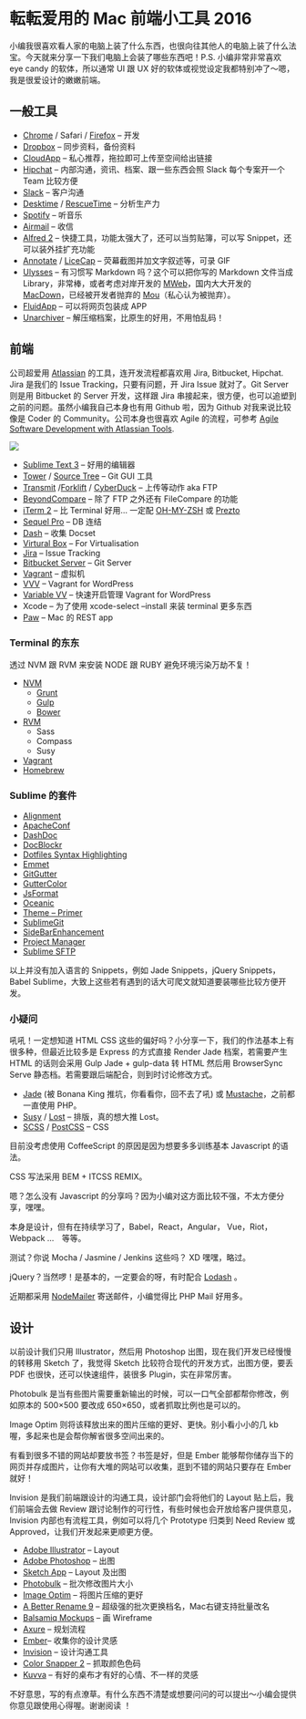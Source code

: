 転転爱用的 Mac 前端小工具 2016
==============================

小编我很喜欢看人家的电脑上装了什么东西，也很向往其他人的电脑上装了什么法宝。今天就来分享一下我们电脑上会装了哪些东西吧！P.S.
小编非常非常喜欢 eye candy 的软体，所以通常 UI 跟 UX
好的软体或视觉设定我都特别冲了～嗯，我是很爱设计的嫩嫩前端。

一般工具
--------

-   [Chrome](https://www.google.com/chrome/browser/desktop/)  / Safari /
    [Firefox](https://www.mozilla.org/en-US/firefox/new/) –
    开发
-   [Dropbox](https://www.dropbox.com/home) – 同步资料，备份资料
-   [CloudApp](https://www.getcloudapp.com/) –
    私心推荐，拖拉即可上传至空间给出链接
-   [Hipchat](https://www.hipchat.com/downloads) – 内部沟通，资讯、档案、跟一些东西会照
Slack 每个专案开一个 Team 比较方便
-   [Slack](https://slack.com/) – 客户沟通
-   [Desktime](http://desktime.com/) /
    [RescueTime](https://www.rescuetime.com/) – 分析生产力
-   [Spotify](https://www.spotify.com/tw/) – 听音乐
-   [Airmail](http://airmailapp.com/) – 收信
-   [Alfred 2](https://www.alfredapp.com/) – 快捷工具，功能太强大了，还可以当剪贴簿，可以写
Snippet，还可以装外挂扩充功能
-   [Annotate](https://itunes.apple.com/us/app/annotate-capture-screenshot/id918207447?mt=12) / [LiceCap](http://www.cockos.com/licecap/) –
    荧幕截图并加文字叙述等，可录 GIF
-   [Ulysses](http://www.ulyssesapp.com/) – 有习惯写 Markdown
    吗？这个可以把你写的 Markdown 文件当成
    Library，非常棒，或者考虑对岸开发的
    [MWeb](http://zh.mweb.im/)，国内大大开发的
    [MacDown](http://macdown.uranusjr.com/)，已经被开发者抛弃的
    [Mou](http://25.io/mou/)（私心认为被抛弃）。
-   [FluidApp](http://fluidapp.com/) – 可以将网页包装成 APP
-   [Unarchiver](https://itunes.apple.com/tw/app/the-unarchiver/id425424353?l=zh) –
    解压缩档案，比原生的好用，不用怕乱码！

前端
----


公司超爱用 [Atlassian](https://www.atlassian.com/)
的工具，连开发流程都喜欢用 Jira, Bitbucket, Hipchat. Jira 是我们的 Issue
Tracking，只要有问题，开 Jira Issue 就对了。Git Server 则是用 Bitbucket
的 Server 开发，这样跟 Jira
串接起来，很方便，也可以追塑到之前的问题。虽然小编我自己本身也有用
Github 啦，因为 Github 对我来说比较像是 Coder 的
Community。公司本身也很喜欢 Agile 的流程，可参考 [Agile Software
Development with Atlassian Tools](https://www.atlassian.com/agile).

![](https://tenten.co/blog/wp-content/uploads/2016/02/Screenshot-2016-02-15-17.45.27.png)

-   [Sublime Text 3](http://www.sublimetext.com/3) – 好用的编辑器
-   [Tower](http://www.git-tower.com/) / [Source
    Tree](https://www.sourcetreeapp.com/) – Git GUI 工具
-   [Transmit](https://panic.com/transmit/) /[Forklift](http://www.binarynights.com/) / [CyberDuck](https://cyberduck.io/) –
    上传等动作 aka FTP
-   [BeyondCompare](http://www.scootersoftware.com/) – 除了 FTP 之外还有
    FileCompare 的功能
-   [iTerm 2](http://iterm2.com/) – 比 Terminal 好用…
    一定配 [OH-MY-ZSH](https://github.com/robbyrussell/oh-my-zsh) 或
    [Prezto](https://github.com/sorin-ionescu/prezto)
-   [Sequel Pro](http://www.sequelpro.com/) – DB 连结
-   [Dash](https://kapeli.com/dash) – 收集 Docset
-   [Virtural Box](https://www.virtualbox.org/wiki/Downloads) – For
    Virtualisation
-   [Jira](https://www.atlassian.com/software/jira) – Issue Tracking
-   [Bitbucket Server](https://bitbucket.org/product/server) – Git
    Server
-   [Vagrant](https://www.vagrantup.com/) – 虚拟机
-   [VVV](https://github.com/Varying-Vagrant-Vagrants/VVV) – Vagrant for
    WordPress
-   [Variable VV](https://github.com/bradp/vv) – 快速开启管理 Vagrant
    for WordPress
-   Xcode – 为了使用 xcode-select –install 来装 terminal 更多东西
-   [Paw](https://luckymarmot.com/paw) – Mac 的 REST app

### Terminal 的东东

透过 NVM 跟 RVM 来安装 NODE 跟 RUBY 避免环境污染万劫不复！

-   [NVM](https://github.com/creationix/nvm)
    -   [Grunt](http://gruntjs.com/getting-started)
    -   [Gulp](https://github.com/gulpjs/gulp/blob/master/docs/getting-started.md)
    -   [Bower](http://bower.io/)
-   [RVM](https://rvm.io/rvm/install)
    -   Sass
    -   Compass
    -   Susy
-   [Vagrant](https://www.vagrantup.com/downloads.html)
-   [Homebrew](http://brew.sh/index_zh-tw.html)

### Sublime 的套件

-   [Alignment](https://packagecontrol.io/packages/Alignment)
-   [ApacheConf](https://packagecontrol.io/packages/ApacheConf.tmLanguage)
-   [DashDoc](https://packagecontrol.io/packages/DashDoc)
-   [DocBlockr](https://packagecontrol.io/packages/DocBlockr)
-   [Dotfiles Syntax
    Highlighting](https://packagecontrol.io/packages/Dotfiles%20Syntax%20Highlighting)
-   [Emmet](https://packagecontrol.io/packages/Emmet)
-   [GitGutter](https://packagecontrol.io/packages/GitGutter)
-   [GutterColor](https://github.com/ggordan/GutterColor)
-   [JsFormat](https://packagecontrol.io/packages/JsFormat)
-   [Oceanic](https://packagecontrol.io/packages/Oceanic%20Color%20Scheme)
-   [Theme –
    Primer](https://packagecontrol.io/packages/Theme%20-%20Primer)
-   [SublimeGit](https://packagecontrol.io/packages/SublimeGit)
-   [SideBarEnhancement](https://packagecontrol.io/packages/SideBarEnhancements)
-   [Project
    Manager](https://packagecontrol.io/packages/Project%20Manager)
-   [Sublime SFTP](https://wbond.net/sublime_packages/sftp)

以上并没有加入语言的 Snippets，例如 Jade Snippets，jQuery
Snippets，Babel
Sublime，大致上这些若有遇到的话大可爬文就知道要装哪些比较方便开发。

### 小疑问

吼吼！一定想知道 HTML CSS
这些的偏好吗？小分享一下，我们的作法基本上有很多种，但最近比较多是
Express 的方式直接 Render Jade 档案，若需要产生 HTML 的话则会采用 Gulp
Jade + gulp-data 转 HTML 然后用 BrowserSync Serve
静态档。若需要跟后端配合，则到时讨论修改方式。

-   [Jade](http://jade-lang.com/) (被 Bonana
    King 推坑，你看看你，回不去了吼) 或
    [Mustache](https://mustache.github.io/)，之前都一直使用 PHP。
-   [Susy](http://susy.oddbird.net/) /
    [Lost](https://github.com/peterramsing/lost) – 排版，真的想大推
    Lost。
-   [SCSS](http://sass-lang.com/) /
    [PostCSS](https://github.com/postcss/postcss) – CSS

目前没考虑使用 CoffeeScript 的原因是因为想要多多训练基本 Javascript
的语法。

CSS 写法采用 BEM + ITCSS REMIX。

嗯？怎么没有 Javascript
的分享吗？因为小编对这方面比较不强，不太方便分享，嘿嘿。

本身是设计，但有在持续学习了，Babel，React，Angular，
Vue，Riot，Webpack …　等等。

测试？你说 Mocha / Jasmine / Jenkins 这些吗？ XD 嘿嘿，略过。

jQuery？当然啰！是基本的，一定要会的呀，有时配合
[Lodash](https://lodash.com/) 。

近期都采用 [NodeMailer](http://nodemailer.com/) 寄送邮件，小编觉得比 PHP
Mail 好用多。

设计
----

以前设计我们只用 Illustrator，然后用 Photoshop
出图，现在我们开发已经慢慢的转移用 Sketch 了，我觉得 Sketch
比较符合现代的开发方式，出图方便，要丢 PDF
也很快，还可以快速组件，装很多 Plugin，实在非常厉害。

Photobulk
是当有些图片需要重新输出的时候，可以一口气全部都帮你修改，例如原本的
500×500 要改成 650×650，或者抓取比例也是可以的。

Image Optim 则将该释放出来的图片压缩的更好、更快。别小看小小的几 kb
喔，多起来也是会帮你解省很多空间出来的。

有看到很多不错的网站却要放书签？书签是好，但是 Ember
能够帮你储存当下的网页并存成图片，让你有大堆的网站可以收集，逛到不错的网站只要存在
Ember 就好！

Invision 是我们前端跟设计的沟通工具，设计部门会将他们的 Layout
贴上后，我们前端会去做 Review
跟讨论制作的可行性，有些时候也会开放给客户提供意见，Invision
内部也有流程工具，例如可以将几个 Prototype 归类到 Need Review 或
Approved，让我们开发起来更顺更方便。

-   [Adobe
    Illustrator](http://www.adobe.com/tw/products/illustrator.html) –
    Layout
-   [Adobe Photoshop](http://www.adobe.com/tw/products/photoshop.html) –
    出图
-   [Sketch App](http://bohemiancoding.com/sketch/) – Layout 及出图
-   [Photobulk](https://itunes.apple.com/us/app/photobulk-watermark-resize/id537211143?mt=12)
    – 批次修改图片大小
-   [Image Optim](https://imageoptim.com/) – 将图片压缩的更好
-   [A Better Rename 9](http://www.publicspace.net/ABetterFinderRename/)
    – 超级强的批次更换档名，Mac右键支持批量改名
-   [Balsamiq Mockups](https://balsamiq.com/products/mockups/) – 画
    Wireframe
-   [Axure](http://www.axure.com/) – 规划流程
-   [Ember](http://realmacsoftware.com/ember/)– 收集你的设计灵感
-   [Invision](http://www.invisionapp.com/) – 设计沟通工具
-   [Color Snapper 2](http://colorsnapper.com/) – 抓取颜色色码
-   [Kuvva](https://www.kuvva.com/) –
    有好的桌布才有好的心情、不一样的灵感

不好意思，写的有点潦草。有什么东西不清楚或想要问问的可以提出～小编会提供你意见跟使用心得喔。谢谢阅读 ！



